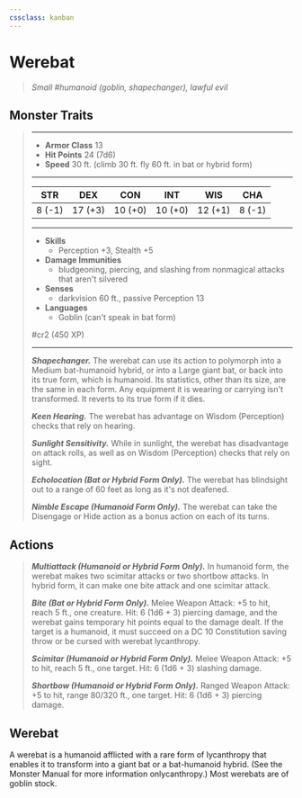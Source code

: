 ```yaml
---
cssclass: kanban
---
```


# Werebat
>*Small #humanoid (goblin, shapechanger), lawful evil*
## Monster Traits
>___
>- **Armor Class** 13
>- **Hit Points** 24 (7d6)
>- **Speed** 30 ft. (climb 30 ft. fly 60 ft. in bat or hybrid form)
>___
>|STR|DEX|CON|INT|WIS|CHA|
>|:---:|:---:|:---:|:---:|:---:|:---:|
>|8 (-1)|17 (+3)|10 (+0)|10 (+0)|12 (+1)|8 (-1)|
>___
>- **Skills**
>	 - Perception +3, Stealth +5
>- **Damage Immunities**
>	 - bludgeoning, piercing, and slashing from nonmagical attacks that aren't silvered
>- **Senses**
>	 - darkvision 60 ft., passive Perception 13
>- **Languages**
>	 - Goblin (can't speak in bat form)
>
> #cr2 (450 XP)
>___
>***Shapechanger.*** The werebat can use its action to polymorph into a Medium bat-humanoid hybrid, or into a Large giant bat, or back into its true form, which is humanoid. Its statistics, other than its size, are the same in each form. Any equipment it is wearing or carrying isn't transformed. It reverts to its true form if it dies.  
>
>***Keen Hearing.*** The werebat has advantage on Wisdom (Perception) checks that rely on hearing.  
>
>***Sunlight Sensitivity.*** While in sunlight, the werebat has disadvantage on attack rolls, as well as on Wisdom (Perception) checks that rely on sight.  
>
>***Echolocation (Bat or Hybrid Form Only).*** The werebat has blindsight out to a range of 60 feet as long as it's not deafened.  
>
>***Nimble Escape (Humanoid Form Only).*** The werebat can take the Disengage or Hide action as a bonus action on each of its turns.  
>
## Actions
>***Multiattack (Humanoid or Hybrid Form Only).*** In humanoid form, the werebat makes two scimitar attacks or two shortbow attacks. In hybrid form, it can make one bite attack and one scimitar attack.  
>
>***Bite (Bat or Hybrid Form Only).*** Melee Weapon Attack: +5 to hit, reach 5 ft., one creature. Hit: 6 (1d6 + 3) piercing damage, and the werebat gains temporary hit points equal to the damage dealt. If the target is a humanoid, it must succeed on a DC 10 Constitution saving throw or be cursed with werebat lycanthropy.  
>
>***Scimitar (Humanoid or Hybrid Form Only).*** Melee Weapon Attack: +5 to hit, reach 5 ft., one target. Hit: 6 (1d6 + 3) slashing damage.  
>
>***Shortbow (Humanoid or Hybrid Form Only).*** Ranged Weapon Attack: +5 to hit, range 80/320 ft., one target. Hit: 6 (1d6 + 3) piercing damage.
## Werebat
A werebat is a humanoid afflicted with a rare form of lycanthropy that enables it to transform into a giant bat or a bat-humanoid hybrid. (See the Monster Manual for more information onlycanthropy.) Most werebats are of goblin stock.
